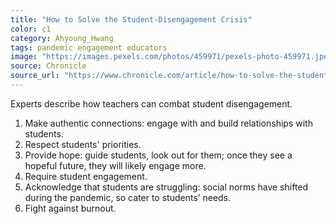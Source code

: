 ```yaml
---
title: "How to Solve the Student-Disengagement Crisis"
color: c1
category: Ahyoung_Hwang
tags: pandemic engagement educators
image: "https://images.pexels.com/photos/459971/pexels-photo-459971.jpeg?auto=compress&cs=tinysrgb&w=1260&h=750&dpr=1"
source: Chronicle
source_url: "https://www.chronicle.com/article/how-to-solve-the-student-disengagement-crisis"
---
```


Experts describe how teachers can combat student disengagement.
<!--more-->

1. Make authentic connections: engage with and build relationships with students.
2. Respect students' priorities.
3. Provide hope: guide students, look out for them; once they see a hopeful future, they will likely engage more.
4. Require student engagement.
5. Acknowledge that students are struggling: social norms have shifted during the pandemic, so cater to students’ needs.
6. Fight against burnout.
